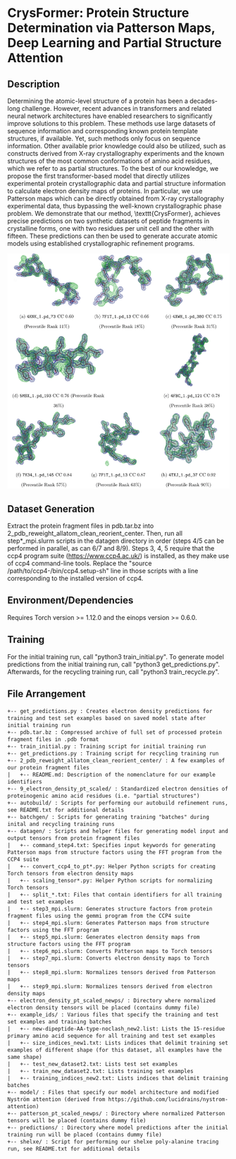 # CrysFormer: Protein Structure Determination via Patterson Maps, Deep Learning and Partial Structure Attention

## Description
Determining the atomic-level structure of a protein has been a decades-long challenge. 
However, recent advances in transformers and related neural network architectures have enabled researchers to significantly improve solutions to this problem. 
These methods use large datasets of sequence information and corresponding known protein template structures, if available.
Yet, such methods only focus on sequence information. 
Other available prior knowledge could also be utilized, such as constructs derived from X-ray crystallography experiments and the known structures of the most common conformations of amino acid residues, which we refer to as partial structures. 
To the best of our knowledge, we propose the first transformer-based model that directly utilizes experimental protein crystallographic data and partial structure information to calculate electron density maps of proteins. 
In particular, we use Patterson maps which can be directly obtained from X-ray crystallography experimental data, thus bypassing the well-known crystallographic phase problem. 
We demonstrate that our method, \texttt{CrysFormer}, achieves precise predictions on two synthetic datasets of peptide fragments in crystalline forms, one with two residues per unit cell and the other with fifteen. 
These predictions can then be used to generate accurate atomic models using established crystallographic refinement programs.

<p align="center">
  <img src="./images/SDY_submission-5-31.png" alt="Model Predictions on Test Set Examples"/>
</p>

## Dataset Generation

Extract the protein fragment files in pdb.tar.bz into 2_pdb_reweight_allatom_clean_reorient_center.  Then, run all step*_mpi.slurm scripts in the datagen directory in order (steps 4/5 can be performed in parallel, as can 6/7 and 8/9). Steps 3, 4, 5 require that the ccp4 program suite (https://www.ccp4.ac.uk/) is installed, as they make use of ccp4 command-line tools.  Replace the "source /path/to/ccp4-<version>/bin/ccp4.setup-sh" line in those scripts with a line corresponding to the installed version of ccp4.

## Environment/Dependencies
Requires Torch version >= 1.12.0 and the einops version >= 0.6.0.

## Training

For the initial training run, call "python3 train_initial.py".  To generate model predictions from the initial training run, call "python3 get_predictions.py".  Afterwards, for the recycling training run, call "python3 train_recycle.py".

## File Arrangement

```
+-- get_predictions.py : Creates electron density predictions for training and test set examples based on saved model state after initial training run
+-- pdb.tar.bz : Compressed archive of full set of processed protein fragment files in .pdb format
+-- train_initial.py : Training script for initial training run
+-- get_predictions.py : Training script for recycling training run
+-- 2_pdb_reweight_allatom_clean_reorient_center/ : A few examples of our protein fragment files
|   +-- README.md: Description of the nomenclature for our example identifiers
+-- 9_electron_density_pt_scaled/ : Standardized electron densities of proteinogenic amino acid residues (i.e. "partial structures")
+-- autobuild/ : Scripts for performing our autobuild refinement runs, see README.txt for additional details
+-- batchgen/ : Scripts for generating training "batches" during inital and recycling training runs
+-- datagen/ : Scripts and helper files for generating model input and output tensors from protein fragment files
|   +-- command_step4.txt: Specifies input keywords for generating Patterson maps from structure factors using the FFT program from the CCP4 suite
|   +-- convert_ccp4_to_pt*.py: Helper Python scripts for creating Torch tensors from electron density maps
|   +-- scaling_tensor*.py: Helper Python scripts for normalizing Torch tensors
|   +-- split_*.txt: Files that contain identifiers for all training and test set examples
|   +-- step3_mpi.slurm: Generates structure factors from protein fragment files using the gemmi program from the CCP4 suite
|   +-- step4_mpi.slurm: Generates Patterson maps from structure factors using the FFT program 
|   +-- step5_mpi.slurm: Generates electron density maps from structure factors using the FFT program 
|   +-- step6_mpi.slurm: Converts Patterson maps to Torch tensors
|   +-- step7_mpi.slurm: Converts electron density maps to Torch tensors
|   +-- step8_mpi.slurm: Normalizes tensors derived from Patterson maps
|   +-- step9_mpi.slurm: Normalizes tensors derived from electron density maps
+-- electron_density_pt_scaled_newps/ : Directory where normalized electron density tensors will be placed (contains dummy file)
+-- example_ids/ : Various files that specify the training and test set examples and training batches
|   +-- new-dipeptide-AA-type-noclash_new2.list: Lists the 15-residue primary amino acid sequence for all training and test set examples
|   +-- size_indices_new1.txt: Lists indices that delimit training set examples of different shape (for this dataset, all examples have the same shape)
|   +-- test_new_dataset2.txt: Lists test set examples
|   +-- train_new_dataset2.txt: Lists training set examples
|   +-- training_indices_new2.txt: Lists indices that delimit training batches
+-- model/ : Files that specify our model architecture and modified Nyström attention (derived from https://github.com/lucidrains/nystrom-attention)
+-- patterson_pt_scaled_newps/ : Directory where normalized Patterson tensors will be placed (contains dummy file)
+-- predictions/ : Directory where model predictions after the initial training run will be placed (contains dummy file)
+-- shelxe/ : Script for performing our shelxe poly-alanine tracing run, see README.txt for additional details








```
